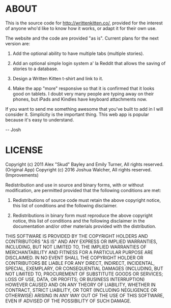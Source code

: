 # ABOUT

This is the source code for http://writtenkitten.co/, provided for the interest of anyone who'd like to know how it works, or adapt it for their own use.

The website and the code are provided "as is". Current plans for the next version are:

1) Add the optional ability to have multiple tabs (multiple stories).

2) Add an optional simple login system a' la Reddit that allows the saving of stories to a database.

3) Design a Written Kitten t-shirt and link to it.

4) Make the app "more" responsive so that it is confirmed that it looks good on tablets. I doubt very many people are typing away on their phones, but iPads and Kindles have keyboard attachments now.

If you want to send me something awesome that you've built to add in I will consider it. Simplicity is the important thing. This web app is popular because it's easy to understand.

-- Josh

# LICENSE

Copyright (c) 2011 Alex "Skud" Bayley and Emily Turner, All rights reserved. (Original App)
Copyright (c) 2016 Joshua Walcher, All rights reserved. (Improvements)

Redistribution and use in source and binary forms, with or without
modification, are permitted provided that the following conditions are met:

1. Redistributions of source code must retain the above copyright notice, this
list of conditions and the following disclaimer.

2. Redistributions in binary form must reproduce the above copyright notice,
this list of conditions and the following disclaimer in the documentation
and/or other materials provided with the distribution.

THIS SOFTWARE IS PROVIDED BY THE COPYRIGHT HOLDERS AND CONTRIBUTORS "AS IS" AND
ANY EXPRESS OR IMPLIED WARRANTIES, INCLUDING, BUT NOT LIMITED TO, THE IMPLIED
WARRANTIES OF MERCHANTABILITY AND FITNESS FOR A PARTICULAR PURPOSE ARE
DISCLAIMED. IN NO EVENT SHALL THE COPYRIGHT HOLDER OR CONTRIBUTORS BE LIABLE
FOR ANY DIRECT, INDIRECT, INCIDENTAL, SPECIAL, EXEMPLARY, OR CONSEQUENTIAL
DAMAGES (INCLUDING, BUT NOT LIMITED TO, PROCUREMENT OF SUBSTITUTE GOODS OR
SERVICES; LOSS OF USE, DATA, OR PROFITS; OR BUSINESS INTERRUPTION) HOWEVER
CAUSED AND ON ANY THEORY OF LIABILITY, WHETHER IN CONTRACT, STRICT LIABILITY,
OR TORT (INCLUDING NEGLIGENCE OR OTHERWISE) ARISING IN ANY WAY OUT OF THE USE
OF THIS SOFTWARE, EVEN IF ADVISED OF THE POSSIBILITY OF SUCH DAMAGE.
